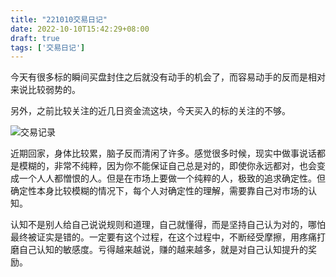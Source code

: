 ```yaml
---
title: "221010交易日记"
date: 2022-10-10T15:42:29+08:00
draft: true
tags: ['交易日记']
---
```



今天有很多标的瞬间买盘封住之后就没有动手的机会了，而容易动手的反而是相对来说比较弱势的。

另外，之前比较关注的近几日资金流这块，今天买入的标的关注的不够。


![交易记录](/images/221010/IMG_7E3B30F77018-1.jpeg)

近期回家，身体比较累，脑子反而清闲了许多。感觉很多时候，现实中做事说话都是模糊的，非常不纯粹，因为你不能保证自己总是对的，即使你永远都对，也会变成一个人人都憎恨的人。但是在市场上要做一个纯粹的人，极致的追求确定性。但确定性本身比较模糊的情况下，每个人对确定性的理解，需要靠自己对市场的认知。

认知不是别人给自己说说规则和道理，自己就懂得，而是坚持自己认为对的，哪怕最终被证实是错的。一定要有这个过程，在这个过程中，不断经受摩擦，用疼痛打磨自己认知的敏感度。亏得越来越说，赚的越来越多，就是对自己认知提升的奖励。
